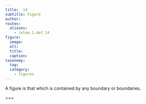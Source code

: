 ```yaml
---
title:  14
subtitle: Figure
author:
routes:
  aliases:
    - /elem.1.def.14
figure:
  image:
  alt:
  title:
  caption:
taxonomy:
  tag:
  category:
    - figures
---
```


A <term>figure</term> is that which is contained by any boundary or boundaries.

===
